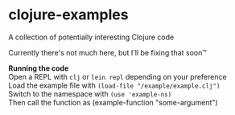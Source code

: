 # clojure-examples
A collection of potentially interesting Clojure code

Currently there's not much here, but I'll be fixing that soon™  

**Running the code**  
Open a REPL with `clj` or `lein repl` depending on your preference  
Load the example file with `(load-file "/example/example.clj")`  
Switch to the namespace with `(use 'example-ns)`  
Then call the function as (example-function "some-argument")  